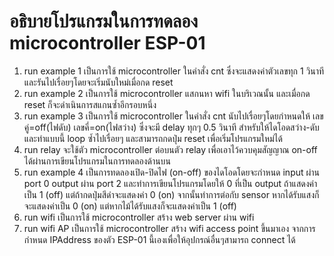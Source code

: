 # อธิบายโปรแกรมในการทดลอง microcontroller ESP-01
1. run example 1 เป็นการใช้ microcontroller ในคำสั่ง cnt ซึ่งจะแสดงค่าตัวเลขทุก 1 วินาที และรันไปเรื่อยๆโดยจะเริ่มนับใหม่เมื่อกด reset
2. run example 2 เป็นการใช้ microcontroller แสกนหา wifi ในบริเวณนั้น และเมื่อกด reset ก็จะดำเนินการสแกนซ้ำอีกรอบหนึ่ง
3. run example 3 เป็นการใช้ microcontroller ในคำสั่ง cnt นับไปเรื่อยๆโดยกำหนดให้ เลขคู่=off(ไฟดับ) เลขคี่=on(ไฟสว่าง) ซึ่งจะมี delay ทุกๆ 0.5 วินาที สำหรับให้ไดโอดสว่าง-ดับและทำแบบนี้ loop ซ้ำไปเรื่อยๆ และสามารถกดปุ่ม reset เพื่อเริ่มโปรแกรมใหม่ได้
3. run relay จะใช้ตัว microcontroller ต่อบนตัว relay เพื่อเอาไว้ควบคุมสัญญาณ on-off ได้ผ่านการเขียนโปรแกรมในการทดลองด้านบน
4. run example 4 เป็นการทดลองเปิด-ปิดไฟ (on-off) ของไดโอดโดยจะกำหนด input ผ่าน port 0 output ผ่าน port 2 และทำการเขียนโปรแกรมโดยให้ 0 ที่เป็น output ถ้าแสดงค่าเป็น 1 (off) แต่ถ้ากดปุ่มสีดำจะแสดงค่า 0 (on) จากนั้นทำการต่อกับ sensor หากได้รับแสงก็จะแสดงค่าเป็น 0 (on) แต่หากไม้ได้รับแสงก็จะแสดงค่าเป็น 1 (off)
5. run wifi เป็นการใช้ microcontroller สร้าง web server ผ่าน wifi
6. run wifi AP เป็นการใช้ microcontroller สร้าง wifi access point ขึ้นมาเอง จากการกำหนด IPAddress ของตัว ESP-01 นี้เองเพื่อให้อุปกรณ์อื่นๆสามารถ connect ได้
